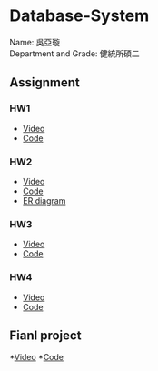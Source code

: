 # Database-System
Name: 吳亞璇  
Department and Grade: 健統所碩二  
## Assignment
### HW1
* [Video](https://youtu.be/7SMTzP11Oko) 
* [Code](https://github.com/YaXuanWu94/Database-System/tree/main/hw1)
### HW2
* [Video](https://youtu.be/2rekMi1uWFU?si=lV_UkNQqcirsiwPG) 
* [Code](https://github.com/YaXuanWu94/Database-System/tree/main/hw2)
* [ER diagram](https://github.com/YaXuanWu94/Database-System/blob/main/hw2/Entity%20Relationship%20Diagram.png)
### HW3
* [Video](https://youtu.be/cVabZbEQ0W0)
* [Code](hw3)
### HW4
* [Video](https://youtu.be/G94wN_20jkY)
* [Code](https://github.com/YaXuanWu94/Database-System/tree/main/hw4)



## Fianl project
*[Video](https://www.youtube.com/watch?v=1ygUmumZtSE)
*[Code]()





